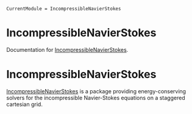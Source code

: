 ```@meta
CurrentModule = IncompressibleNavierStokes
```

# IncompressibleNavierStokes

Documentation for [IncompressibleNavierStokes](https://github.com/agdestein/IncompressibleNavierStokes.jl).

# IncompressibleNavierStokes

[IncompressibleNavierStokes](https://github.com/agdestein/IncompressibleNavierStokes.jl) is
a package providing energy-conserving solvers for the incompressible Navier-Stokes equations
on a staggered cartesian grid.
